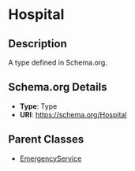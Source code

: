 # Hospital

## Description
A type defined in Schema.org.

## Schema.org Details
- **Type**: Type
- **URI**: https://schema.org/Hospital

## Parent Classes
- [EmergencyService](../EmergencyService.md)

